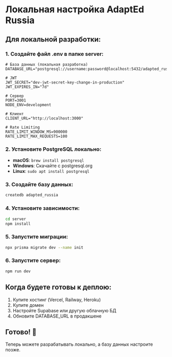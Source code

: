 # Локальная настройка AdaptEd Russia

## Для локальной разработки:

### 1. Создайте файл .env в папке server:

```env
# База данных (локальная разработка)
DATABASE_URL="postgresql://username:password@localhost:5432/adapted_russia"

# JWT
JWT_SECRET="dev-jwt-secret-key-change-in-production"
JWT_EXPIRES_IN="7d"

# Сервер
PORT=3001
NODE_ENV=development

# Клиент
CLIENT_URL="http://localhost:3000"

# Rate Limiting
RATE_LIMIT_WINDOW_MS=900000
RATE_LIMIT_MAX_REQUESTS=100
```

### 2. Установите PostgreSQL локально:
- **macOS**: `brew install postgresql`
- **Windows**: Скачайте с postgresql.org
- **Linux**: `sudo apt install postgresql`

### 3. Создайте базу данных:
```bash
createdb adapted_russia
```

### 4. Установите зависимости:
```bash
cd server
npm install
```

### 5. Запустите миграции:
```bash
npx prisma migrate dev --name init
```

### 6. Запустите сервер:
```bash
npm run dev
```

## Когда будете готовы к деплою:

1. Купите хостинг (Vercel, Railway, Heroku)
2. Купите домен
3. Настройте Supabase или другую облачную БД
4. Обновите DATABASE_URL в продакшене

## Готово! 🎉

Теперь можете разрабатывать локально, а базу данных настроите позже. 